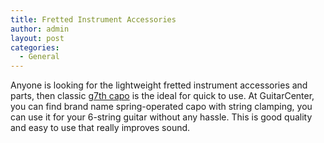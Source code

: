 ```yaml
---
title: Fretted Instrument Accessories
author: admin
layout: post
categories:
  - General
---
```

 Anyone is looking for the lightweight fretted instrument accessories and parts, then classic <a href="http://www.guitarcenter.com/G7th/Nashville-Capo-1274228078684.gc">g7th capo</a> is the ideal for quick to use. At GuitarCenter, you can find brand name spring-operated capo with string clamping, you can use it for your 6-string guitar without any hassle. This is good quality and easy to use that really improves sound.

